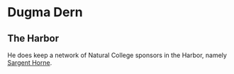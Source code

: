 # Dugma Dern

## The Harbor

He does keep a network of Natural College sponsors in the Harbor, namely [Sargent Horne](/p/sargent.md).


